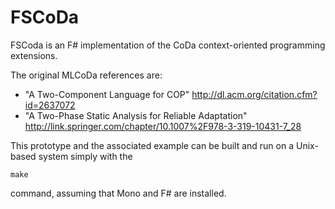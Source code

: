 FSCoDa
======

FSCoda is an F# implementation of the CoDa context-oriented programming extensions.

The original MLCoDa references are:
 - "A Two-Component Language for COP" http://dl.acm.org/citation.cfm?id=2637072
 - "A Two-Phase Static Analysis for Reliable Adaptation" http://link.springer.com/chapter/10.1007%2F978-3-319-10431-7_28

This prototype and the associated example can be built and run on a Unix-based system simply with the

```make```

command, assuming that Mono and F# are installed.
